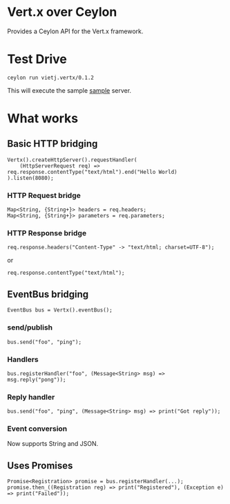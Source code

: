 # Vert.x over Ceylon

Provides a Ceylon API for the Vert.x framework.

# Test Drive

    ceylon run vietj.vertx/0.1.2

This will execute the sample [sample](https://github.com/vietj/ceylon-vertx/blob/master/source/vietj/vertx/run.ceylon) server.

# What works

## Basic HTTP bridging

    Vertx().createHttpServer().requestHandler(
        (HttpServerRequest req) => req.response.contentType("text/html").end("Hello World)
    ).listen(8080);

### HTTP Request bridge

    Map<String, {String+}> headers = req.headers;
    Map<String, {String+}> parameters = req.parameters;
    
### HTTP Response bridge
    
    req.response.headers("Content-Type" -> "text/html; charset=UTF-8");
    
or 
    
    req.response.contentType("text/html");

## EventBus bridging

    EventBus bus = Vertx().eventBus();

### send/publish

    bus.send("foo", "ping");

### Handlers

    bus.registerHandler("foo", (Message<String> msg) => msg.reply("pong"));

### Reply handler

    bus.send("foo", "ping", (Message<String> msg) => print("Got reply"));

### Event conversion

Now supports String and JSON.

## Uses Promises

    Promise<Registration> promise = bus.registerHandler(...);
    promise.then_((Registration reg) => print("Registered"), (Exception e) => print("Failed"));

